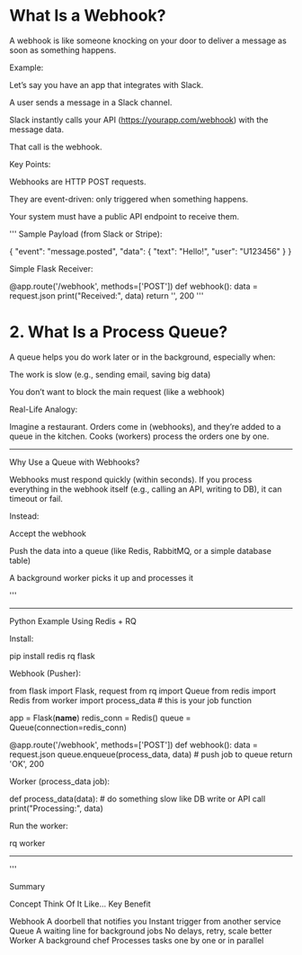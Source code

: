 # What Is a Webhook?

A webhook is like someone knocking on your door to deliver a message as soon as something happens.

Example:

Let’s say you have an app that integrates with Slack.

A user sends a message in a Slack channel.

Slack instantly calls your API (https://yourapp.com/webhook) with the message data.

That call is the webhook.


Key Points:

Webhooks are HTTP POST requests.

They are event-driven: only triggered when something happens.

Your system must have a public API endpoint to receive them.

'''
Sample Payload (from Slack or Stripe):

{
  "event": "message.posted",
  "data": {
    "text": "Hello!",
    "user": "U123456"
  }
}

Simple Flask Receiver:

@app.route('/webhook', methods=['POST'])
def webhook():
    data = request.json
    print("Received:", data)
    return '', 200
'''

# 2. What Is a Process Queue?

A queue helps you do work later or in the background, especially when:

The work is slow (e.g., sending email, saving big data)

You don’t want to block the main request (like a webhook)


Real-Life Analogy:

Imagine a restaurant. Orders come in (webhooks), and they’re added to a queue in the kitchen. Cooks (workers) process the orders one by one.


---

Why Use a Queue with Webhooks?

Webhooks must respond quickly (within seconds).
If you process everything in the webhook itself (e.g., calling an API, writing to DB), it can timeout or fail.

Instead:

Accept the webhook

Push the data into a queue (like Redis, RabbitMQ, or a simple database table)

A background worker picks it up and processes it

'''

---

Python Example Using Redis + RQ

Install:

pip install redis rq flask

Webhook (Pusher):

from flask import Flask, request
from rq import Queue
from redis import Redis
from worker import process_data  # this is your job function

app = Flask(__name__)
redis_conn = Redis()
queue = Queue(connection=redis_conn)

@app.route('/webhook', methods=['POST'])
def webhook():
    data = request.json
    queue.enqueue(process_data, data)  # push job to queue
    return 'OK', 200

Worker (process_data job):

def process_data(data):
    # do something slow like DB write or API call
    print("Processing:", data)

Run the worker:

rq worker


---
'''

Summary

Concept	Think Of It Like...	Key Benefit

Webhook	A doorbell that notifies you	Instant trigger from another service
Queue	A waiting line for background jobs	No delays, retry, scale better
Worker	A background chef	Processes tasks one by one or in parallel
